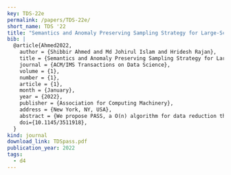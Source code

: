 ```yaml
---
key: TDS-22e
permalink: /papers/TDS-22e/
short_name: TDS '22
title: "Semantics and Anomaly Preserving Sampling Strategy for Large-Scale Time Series Data"
bib: |
  @article{Ahmed2022,
    author = {Shibbir Ahmed and Md Johirul Islam and Hridesh Rajan},
    title = {Semantics and Anomaly Preserving Sampling Strategy for Large-Scale Time Series Data},
    journal = {ACM/IMS Transactions on Data Science},
    volume = {1},
    number = {1},
    article = {1},
    month = {January},
    year = {2022},
    publisher = {Association for Computing Machinery},
    address = {New York, NY, USA},
    abstract = {We propose PASS, a O(n) algorithm for data reduction that is specifically aimed at preserving the semantics of time series data visualization in the form of line chart. Visualization of large trend line data is a challenge and current sampling approaches do produce reduction but result in loss of semantics and anomalous behavior. We have evaluated PASS using 7 large and well-vetted datasets (Taxi, Temperature, DEBS challenge 2012-2014 dataset, New York Stock Exchange data, and Integrated Surface Data) and found that it has several benefits when compared to existing state-of-the-art time series data reduction techniques. First, it can preserve the semantics of the trend. Second, the visualization quality using the reduced data from PASS is very close to the original visualization. Third, the anomalous behavior is preserved and can be well observed from the visualizations created using the reduced data. We have conducted two user surveys collecting 3000+ users’ responses for visual preference as well as perceptual effectiveness and found that the users prefer PASS over other techniques for different datasets. We also compare PASS using visualization metrics where it outperforms other techniques in 5 out of the 7 datasets.},
    doi={10.1145/3511918},
  }
kind: journal
download_link: TDSpass.pdf
publication_year: 2022
tags:
  - d4
---
```

